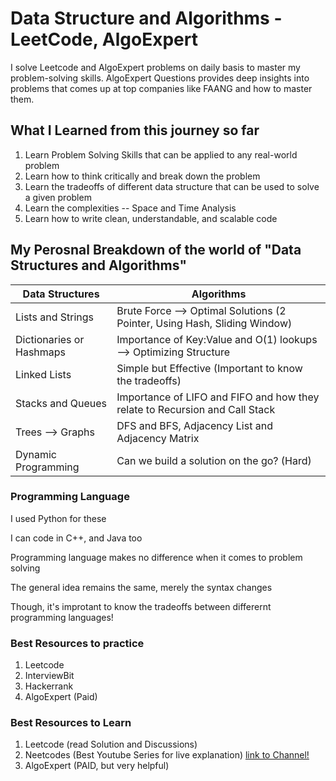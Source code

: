 # Data Structure and Algorithms - LeetCode, AlgoExpert
I solve Leetcode and AlgoExpert problems on daily basis to master my problem-solving skills. 
AlgoExpert Questions provides deep insights into problems that comes up at top companies like FAANG and how to master them.  

## What I Learned from this journey so far  

1. Learn Problem Solving Skills that can be applied to any real-world problem 
2. Learn how to think critically and break down the problem 
3. Learn the tradeoffs of different data structure that can be used to solve a given problem 
4. Learn the complexities -- Space and Time Analysis 
5. Learn how to write clean, understandable, and scalable code 


## My Perosnal Breakdown of the world of "Data Structures and Algorithms" 

Data Structures | Algorithms
------------ | -------------
Lists and Strings | Brute Force --> Optimal Solutions (2 Pointer, Using Hash, Sliding Window)  
Dictionaries or Hashmaps | Importance of Key:Value and O(1) lookups --> Optimizing Structure
Linked Lists | Simple but Effective (Important to know the tradeoffs) 
Stacks and Queues | Importance of LIFO and FIFO and how they relate to Recursion and Call Stack
Trees --> Graphs | DFS and BFS, Adjacency List and Adjacency Matrix 
Dynamic Programming | Can we build a solution on the go? (Hard) 



### Programming Language 
I used Python for these 

I can code in C++, and Java too 

Programming language makes no difference when it comes to problem solving 

The general idea remains the same, merely the syntax changes

Though, it's improtant to know the tradeoffs between differernt programming languages! 


### Best Resources to practice 
1. Leetcode
2. InterviewBit
3. Hackerrank
4. AlgoExpert (Paid) 


### Best Resources to Learn 
1. Leetcode (read Solution and Discussions) 
2. Neetcodes (Best Youtube Series for live explanation) [link to Channel!](https://www.youtube.com/c/NeetCode)
3. AlgoExpert (PAID, but very helpful) 

